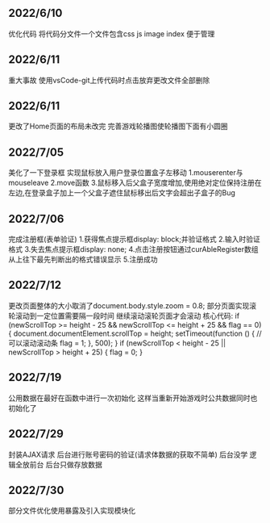 ## 2022/6/10
优化代码
将代码分文件一个文件包含css     js      image     index
便于管理
## 2022/6/11
重大事故
使用vsCode-git上传代码时点击放弃更改文件全部删除
## 2022/6/11
更改了Home页面的布局未改完
完善游戏轮播图使轮播图下面有小圆圈
## 2022/7/05
美化了一下登录框
实现鼠标放入用户登录位置盒子左移动
    1.mouserenter与mouseleave
    2.move函数
    3.鼠标移入后父盒子宽度增加,使用绝对定位保持注册在左边,在登录盒子加上一个父盒子遮住鼠标移出后文字会超出子盒子的Bug
## 2022/7/06
完成注册框(表单验证)
1.获得焦点提示框display: block;并验证格式
2.输入时验证格式
3.失去焦点提示框display: none;
4.点击注册按钮通过curAbleRegister数组从上往下最先判断出的格式错误显示
5.注册成功

## 2022/7/12
更改页面整体的大小取消了document.body.style.zoom = 0.8;
部分页面实现滚轮滚动到一定位置需要隔一段时间
继续滚动滚轮页面才会滚动
核心代码:
if (newScrollTop >= height - 25 && newScrollTop <= height + 25 && flag == 0) {
    document.documentElement.scrollTop = height;
    setTimeout(function () {
        // 可以滚动滚动条
        flag = 1;
    }, 500);
}
if (newScrollTop < height - 25 || newScrollTop > height + 25) {
    flag = 0;
}
## 2022/7/19
公用数据在最好在函数中进行一次初始化
这样当重新开始游戏时公共数据同时也初始化了
## 2022/7/29
封装AJAX请求
后台进行账号密码的验证(请求体数据的获取不简单)
后台没学
逻辑全放前台
后台只做存放数据
## 2022/7/30
部分文件优化使用暴露及引入实现模块化